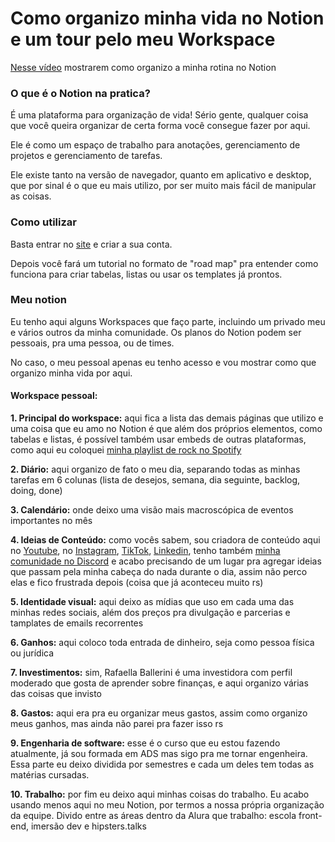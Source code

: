 
# Como organizo minha vida no Notion e um tour pelo meu Workspace

[Nesse vídeo](https://www.youtube.com/watch?v=uy90T_4F1xE) mostrarem como organizo a minha rotina no Notion 

### O que é o Notion na pratica?

É uma plataforma para organização de vida! Sério gente, qualquer coisa que você queira organizar de certa forma você consegue fazer por aqui.

Ele é como um espaço de trabalho para anotações, gerenciamento de projetos e gerenciamento de tarefas.

Ele existe tanto na versão de navegador, quanto em aplicativo e desktop, que por sinal é o que eu mais utilizo, por ser muito mais fácil de manipular as coisas.

### Como utilizar

Basta entrar no [site](https://ntn.so/rafaellanotion) e criar a sua conta.

Depois você fará um tutorial no formato de "road map" pra entender como funciona para criar tabelas, listas ou usar os templates já prontos.

### Meu notion

Eu tenho aqui alguns Workspaces que faço parte, incluindo um privado meu e vários outros da minha comunidade. Os planos do Notion podem ser pessoais, pra uma pessoa, ou de times.

No caso, o meu pessoal apenas eu tenho acesso e vou mostrar como que organizo minha vida por aqui.

#### Workspace pessoal:

**1. Principal do workspace:** aqui fica a lista das demais páginas que utilizo e uma coisa que eu amo no Notion é que além dos próprios elementos, como tabelas e listas, é possível também usar embeds de outras plataformas, como aqui eu coloquei [minha playlist de rock no Spotify](https://open.spotify.com/playlist/5TUxgTIxzLbLVh7RUf9V8i?si=a6d375c25a254d46)

**2. Diário:** aqui organizo de fato o meu dia, separando todas as minhas tarefas em 6 colunas (lista de desejos, semana, dia seguinte, backlog, doing, done)

**3. Calendário:** onde deixo uma visão mais macroscópica de eventos importantes no mês

**4. Ideias de Conteúdo:** como vocês sabem, sou criadora de conteúdo aqui no [Youtube](https://youtube.com/RafaellaBallerini), no [Instagram](https://instagram.com/rafaballerini), [TikTok](https://www.tiktok.com/@rafaballerini), [Linkedin](https://www.linkedin.com/in/rafaellaballerini/), tenho também [minha comunidade no Discord](https://discord.gg/RjhfZXaVDC) e acabo precisando de um lugar pra agregar ideias que passam pela minha cabeça do nada durante o dia, assim não perco elas e fico frustrada depois (coisa que já aconteceu muito rs)

**5. Identidade visual:** aqui deixo as mídias que uso em cada uma das minhas redes sociais, além dos preços pra divulgação e parcerias e tamplates de emails recorrentes

**6. Ganhos:** aqui coloco toda entrada de dinheiro, seja como pessoa física ou jurídica

**7. Investimentos:** sim, Rafaella Ballerini é uma investidora com perfil moderado que gosta de aprender sobre finanças, e aqui organizo várias das coisas que invisto

**8. Gastos:** aqui era pra eu organizar meus gastos, assim como organizo meus ganhos, mas ainda não parei pra fazer isso rs

**9. Engenharia de software:** esse é o curso que eu estou fazendo atualmente, já sou formada em ADS mas sigo pra me tornar engenheira. Essa parte eu deixo dividida por semestres e cada um deles tem todas as matérias cursadas.

**10. Trabalho:** por fim eu deixo aqui minhas coisas do trabalho. Eu acabo usando menos aqui no meu Notion, por termos a nossa própria organização da equipe. Divido entre as áreas dentro da Alura que trabalho: escola front-end, imersão dev e hipsters.talks

